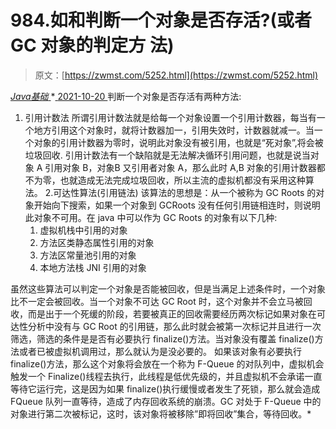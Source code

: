 <!--yml
category: 未分类
date: 0001-01-01 00:00:00
-->

# 984.如和判断一个对象是否存活?(或者 GC 对象的判定方 法)

> 原文：[https://zwmst.com/5252.html](https://zwmst.com/5252.html)

   [ *Java基础* ](https://zwmst.com/java%e5%9f%ba%e7%a1%80)*[ <time datetime="2021-10-21T00:46:13+08:00"> 2021-10-20 </time> ](https://zwmst.com/5252.html)  判断一个对象是否存活有两种方法:

1.  引用计数法
    所谓引用计数法就是给每一个对象设置一个引用计数器，每当有一个地方引用这个对象时，就将计数器加一，引用失效时，计数器就减一。当一个对象的引用计数器为零时，说明此对象没有被引用，也就是“死对象”,将会被垃圾回收.
    引用计数法有一个缺陷就是无法解决循环引用问题，也就是说当对象 A 引用对象 B，对象B 又引用者对象 A，那么此时 A,B 对象的引用计数器都不为零，也就造成无法完成垃圾回收，所以主流的虚拟机都没有采用这种算法。
    2.可达性算法(引用链法)
    该算法的思想是：从一个被称为 GC Roots 的对象开始向下搜索，如果一个对象到 GCRoots 没有任何引用链相连时，则说明此对象不可用。在 java 中可以作为 GC Roots 的对象有以下几种:
    1.  虚拟机栈中引用的对象
    2.  方法区类静态属性引用的对象
    3.  方法区常量池引用的对象
    4.  本地方法栈 JNI 引用的对象

虽然这些算法可以判定一个对象是否能被回收，但是当满足上述条件时，一个对象比不一定会被回收。当一个对象不可达 GC Root 时，这个对象并不会立马被回收，而是出于一个死缓的阶段，若要被真正的回收需要经历两次标记如果对象在可达性分析中没有与 GC Root 的引用链，那么此时就会被第一次标记并且进行一次筛选，筛选的条件是是否有必要执行 finalize()方法。当对象没有覆盖 finalize()方法或者已被虚拟机调用过，那么就认为是没必要的。
如果该对象有必要执行 finalize()方法，那么这个对象将会放在一个称为 F-Queue 的对队列中，虚拟机会触发一个 Finalize()线程去执行，此线程是低优先级的，并且虚拟机不会承诺一直等待它运行完，这是因为如果 finalize()执行缓慢或者发生了死锁，那么就会造成 FQueue 队列一直等待，造成了内存回收系统的崩溃。GC 对处于 F-Queue 中的对象进行第二次被标记，这时，该对象将被移除”即将回收”集合，等待回收。*